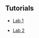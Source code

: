 ## Tutorials

* [Lab 1](https://kendavidn.github.io/teach/Ceci-Lab-1.html)

* [Lab 2](https://kendavidn.github.io/teach/Ceci-Lab-2.html)

